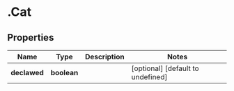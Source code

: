 # .Cat

## Properties

|Name | Type | Description | Notes|
|------------ | ------------- | ------------- | -------------|
|**declawed** | **boolean** |  | [optional] [default to undefined]|



